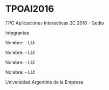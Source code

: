 # TPOAI2016

TPO Aplicaciones Interactivas 2C 2016 - Godio

Integrantes

Nombre:         - LU:

Nombre:         - LU:

Nombre:         - LU:

Nombre:         - LU:


Universidad Argentina de la Empresa

